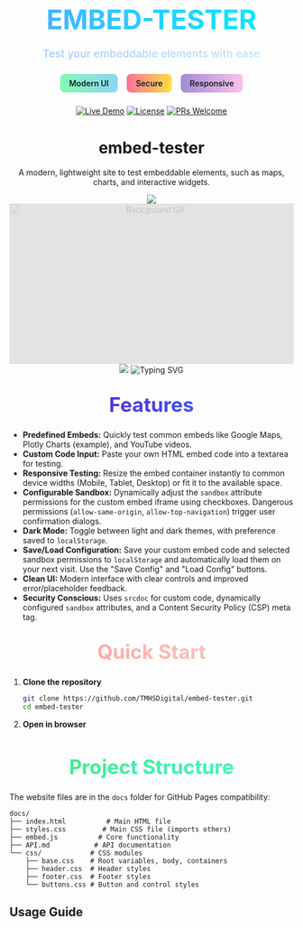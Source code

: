 <div align="center">
  <h1 style="font-size: 3rem; font-weight: 700; margin-bottom: 1rem; background: linear-gradient(to right, #4facfe 0%, #00f2fe 100%); -webkit-background-clip: text; -webkit-text-fill-color: transparent;">EMBED-TESTER</h1>
  
  <p style="font-size: 1.2rem; font-weight: 500; margin-bottom: 1.5rem; background: linear-gradient(to right, #a1c4fd 0%, #c2e9fb 100%); -webkit-background-clip: text; -webkit-text-fill-color: transparent;">Test your embeddable elements with ease</p>
  
  <div style="display: flex; justify-content: center; gap: 1rem; margin-bottom: 1.5rem;">
    <span style="padding: 0.5rem 1rem; border-radius: 8px; background: linear-gradient(to right, #84fab0 0%, #8fd3f4 100%); font-weight: 600; color: #1a202c;">Modern UI</span>
    <span style="padding: 0.5rem 1rem; border-radius: 8px; background: linear-gradient(to right, #fa709a 0%, #fee140 100%); font-weight: 600; color: #1a202c;">Secure</span>
    <span style="padding: 0.5rem 1rem; border-radius: 8px; background: linear-gradient(to right, #a18cd1 0%, #fbc2eb 100%); font-weight: 600; color: #1a202c;">Responsive</span>
  </div>
</div>

<div align="center">

[![Live Demo](https://img.shields.io/badge/demo-live-brightgreen.svg?style=for-the-badge)](https://tmhsdigital.github.io/embed-tester)
[![License](https://img.shields.io/badge/license-Apache%202.0-blue.svg?style=for-the-badge)](LICENSE)
[![PRs Welcome](https://img.shields.io/badge/PRs-welcome-brightgreen.svg?style=for-the-badge)](http://makeapullrequest.com)

  <h1>embed-tester</h1>
  <p>A modern, lightweight site to test embeddable elements, such as maps, charts, and interactive widgets.</p>

  <!-- Animated Divider -->
  <img src="https://user-images.githubusercontent.com/73097560/115834477-dbab4500-a447-11eb-908a-139a6edaec5c.gif">

  <!-- Animated Banner -->
  <div style="position: relative; width: 100%; height: 0; padding-bottom: 56.25%; overflow: hidden; background: rgba(0,0,0,0.1); z-index: 0;">
    <img src="https://i.giphy.com/media/v1.Y2lkPTc5MGI3NjExdDZ5aXl6dXUzY3gxbDNldG00dWtsNTJ0NWEzdWN5bXM3bnNvMjlsbCZlcD12MV9pbnRlcm5hbF9naWZfYnlfaWQmY3Q9Zw/L6Mgrfcc6Y9PS2Nm6B/giphy.gif" style="position: absolute; top: 0; left: 0; width: 100%; height: 100%; z-index: -1; opacity: 0.15; pointer-events: none;" alt="Background GIF">
  </div>

  <!-- Animated Divider -->
  <img src="https://user-images.githubusercontent.com/73097560/115834477-dbab4500-a447-11eb-908a-139a6edaec5c.gif">

  <!-- Animated Text -->
  <img src="https://readme-typing-svg.herokuapp.com?font=Fira+Code&pause=1000&color=2EF7A5&center=true&vCenter=true&width=435&lines=Welcome+to+embed-tester;Test+Your+Embeddable+Elements;Enjoy+the+Demo" alt="Typing SVG" />

</div>

<div align="center">
  <h2 style="font-size: 2.2rem; margin-top: 2rem; margin-bottom: 1.5rem; background: linear-gradient(to right, #6a11cb 0%, #2575fc 100%); -webkit-background-clip: text; -webkit-text-fill-color: transparent;">Features</h2>
</div>

- **Predefined Embeds:** Quickly test common embeds like Google Maps, Plotly Charts (example), and YouTube videos.
- **Custom Code Input:** Paste your own HTML embed code into a textarea for testing.
- **Responsive Testing:** Resize the embed container instantly to common device widths (Mobile, Tablet, Desktop) or fit it to the available space.
- **Configurable Sandbox:** Dynamically adjust the `sandbox` attribute permissions for the custom embed iframe using checkboxes. Dangerous permissions (`allow-same-origin`, `allow-top-navigation`) trigger user confirmation dialogs.
- **Dark Mode:** Toggle between light and dark themes, with preference saved to `localStorage`.
- **Save/Load Configuration:** Save your custom embed code and selected sandbox permissions to `localStorage` and automatically load them on your next visit. Use the "Save Config" and "Load Config" buttons.
- **Clean UI:** Modern interface with clear controls and improved error/placeholder feedback.
- **Security Conscious:** Uses `srcdoc` for custom code, dynamically configured `sandbox` attributes, and a Content Security Policy (CSP) meta tag.

<div align="center">
  <h2 style="font-size: 2.2rem; margin-top: 2rem; margin-bottom: 1.5rem; background: linear-gradient(to right, #ff9a9e 0%, #fad0c4 100%); -webkit-background-clip: text; -webkit-text-fill-color: transparent;">Quick Start</h2>
</div>

1. **Clone the repository**
   ```bash
   git clone https://github.com/TMHSDigital/embed-tester.git
   cd embed-tester
   ```

2. **Open in browser**
   ```

<div align="center">
  <h2 style="font-size: 2.2rem; margin-top: 2rem; margin-bottom: 1.5rem; background: linear-gradient(to right, #43e97b 0%, #38f9d7 100%); -webkit-background-clip: text; -webkit-text-fill-color: transparent;">Project Structure</h2>
</div>

The website files are in the `docs` folder for GitHub Pages compatibility:
```
docs/
├── index.html          # Main HTML file
├── styles.css         # Main CSS file (imports others)
├── embed.js          # Core functionality
├── API.md           # API documentation
└── css/            # CSS modules
    ├── base.css    # Root variables, body, containers
    ├── header.css  # Header styles
    ├── footer.css  # Footer styles  
    └── buttons.css # Button and control styles
```

## Usage Guide

